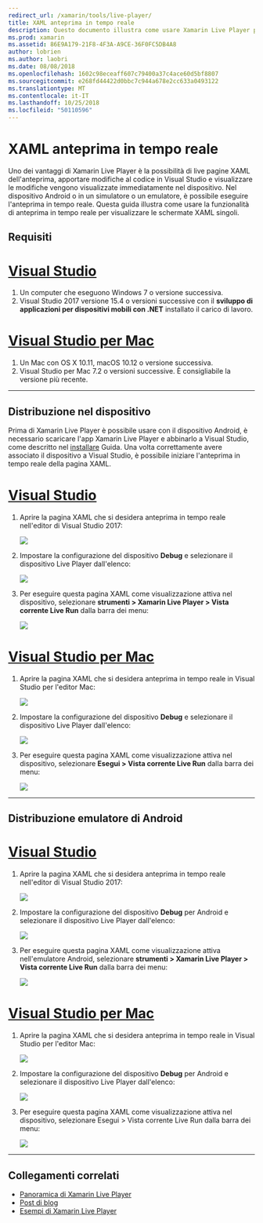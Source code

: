 ```yaml
---
redirect_url: /xamarin/tools/live-player/
title: XAML anteprima in tempo reale
description: Questo documento illustra come usare Xamarin Live Player per live anteprima XAML pagine, modificare il XAML e visualizzare le modifiche visualizzate immediatamente nel dispositivo.
ms.prod: xamarin
ms.assetid: 86E9A179-21F8-4F3A-A9CE-36F0FC5DB4A8
author: lobrien
ms.author: laobri
ms.date: 08/08/2018
ms.openlocfilehash: 1602c98eceaff607c79400a37c4ace60d5bf8807
ms.sourcegitcommit: e268fd44422d0bbc7c944a678e2cc633a0493122
ms.translationtype: MT
ms.contentlocale: it-IT
ms.lasthandoff: 10/25/2018
ms.locfileid: "50110596"
---
```

# <a name="xaml-live-previewing"></a>XAML anteprima in tempo reale

Uno dei vantaggi di Xamarin Live Player è la possibilità di live pagine XAML dell'anteprima, apportare modifiche al codice in Visual Studio e visualizzare le modifiche vengono visualizzate immediatamente nel dispositivo. Nel dispositivo Android o in un simulatore o un emulatore, è possibile eseguire l'anteprima in tempo reale. Questa guida illustra come usare la funzionalità di anteprima in tempo reale per visualizzare le schermate XAML singoli.

## <a name="requirements"></a>Requisiti

# <a name="visual-studiotabwindows"></a>[Visual Studio](#tab/windows)

1. Un computer che eseguono Windows 7 o versione successiva.
2. Visual Studio 2017 versione 15.4 o versioni successive con il **sviluppo di applicazioni per dispositivi mobili con .NET** installato il carico di lavoro.

# <a name="visual-studio-for-mactabmacos"></a>[Visual Studio per Mac](#tab/macos)

1. Un Mac con OS X 10.11, macOS 10.12 o versione successiva.
2. Visual Studio per Mac 7.2 o versioni successive. È consigliabile la versione più recente.

-----

<a name="deploydevice" />

## <a name="deploying-to-device"></a>Distribuzione nel dispositivo

Prima di Xamarin Live Player è possibile usare con il dispositivo Android, è necessario scaricare l'app Xamarin Live Player e abbinarlo a Visual Studio, come descritto nel [installare](~/tools/live-player/install.md) Guida. Una volta correttamente avere associato il dispositivo a Visual Studio, è possibile iniziare l'anteprima in tempo reale della pagina XAML. 

# <a name="visual-studiotabwindows"></a>[Visual Studio](#tab/windows)

1. Aprire la pagina XAML che si desidera anteprima in tempo reale nell'editor di Visual Studio 2017:

    ![](live-view-images/vs-image1.png)

2. Impostare la configurazione del dispositivo **Debug** e selezionare il dispositivo Live Player dall'elenco:

    ![](live-view-images/vs-image2.png)

3. Per eseguire questa pagina XAML come visualizzazione attiva nel dispositivo, selezionare **strumenti > Xamarin Live Player > Vista corrente Live Run** dalla barra dei menu:

    ![](live-view-images/vs-image3.png)

# <a name="visual-studio-for-mactabmacos"></a>[Visual Studio per Mac](#tab/macos)

1. Aprire la pagina XAML che si desidera anteprima in tempo reale in Visual Studio per l'editor Mac:

    ![](live-view-images/image1.png)

2. Impostare la configurazione del dispositivo **Debug** e selezionare il dispositivo Live Player dall'elenco:

    ![](live-view-images/image2.png)

3. Per eseguire questa pagina XAML come visualizzazione attiva nel dispositivo, selezionare **Esegui > Vista corrente Live Run** dalla barra dei menu:

    ![](live-view-images/image3.png)

-----

## <a name="deploying-to-android-emulator"></a>Distribuzione emulatore di Android

# <a name="visual-studiotabwindows"></a>[Visual Studio](#tab/windows)

1. Aprire la pagina XAML che si desidera anteprima in tempo reale nell'editor di Visual Studio 2017:

    ![](live-view-images/vs-image1.png)

2. Impostare la configurazione del dispositivo **Debug** per Android e selezionare il dispositivo Live Player dall'elenco:

    ![](live-view-images/vs-image4.png)

3. Per eseguire questa pagina XAML come visualizzazione attiva nell'emulatore Android, selezionare **strumenti > Xamarin Live Player > Vista corrente Live Run** dalla barra dei menu:

    ![](live-view-images/vs-image3.png)

# <a name="visual-studio-for-mactabmacos"></a>[Visual Studio per Mac](#tab/macos)

1. Aprire la pagina XAML che si desidera anteprima in tempo reale in Visual Studio per l'editor Mac:

    ![](live-view-images/image7.png)

2. Impostare la configurazione del dispositivo **Debug** per Android e selezionare il dispositivo Live Player dall'elenco:

    ![](live-view-images/image6.png)

3. Per eseguire questa pagina XAML come visualizzazione attiva nel dispositivo, selezionare Esegui > Vista corrente Live Run dalla barra dei menu:

    ![](live-view-images/image3.png)

-----

## <a name="related-links"></a>Collegamenti correlati

- [Panoramica di Xamarin Live Player](https://xamarin.com/live)
- [Post di blog](https://blog.xamarin.com/live-player/)
- [Esempi di Xamarin Live Player](~/tools/live-player/samples.md)
